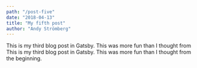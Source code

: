 ```yaml
---
path: "/post-five"
date: "2018-04-13"
title: "My fifth post"
author: "Andy Strömberg"
---
```


This is my third blog post in Gatsby.
This was more fun than I thought from
This is my third blog post in Gatsby.
This was more fun than I thought from
the beginning.
